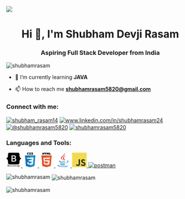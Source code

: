 <img src="https://user-images.githubusercontent.com/10498744/210012254-234538ff-d198-48aa-8964-37e6fd45d227.gif">
<h1 align="center">Hi 👋, I'm Shubham Devji Rasam</h1>
<h3 align="center">Aspiring Full Stack Developer from India</h3>

<p align="left"> <img src="https://komarev.com/ghpvc/?username=shubhamrasam&label=Profile%20views&color=0e75b6&style=flat" alt="shubhamrasam" /> </p>

- 🌱 I’m currently learning **JAVA**

- 📫 How to reach me **shubhamrasam5820@gmail.com**

<h3 align="left">Connect with me:</h3>
<p align="left">
<a href="https://twitter.com/shubham_rasam14" target="blank"><img align="center" src="https://raw.githubusercontent.com/rahuldkjain/github-profile-readme-generator/master/src/images/icons/Social/twitter.svg" alt="shubham_rasam14" height="30" width="40" /></a>
<a href="https://linkedin.com/in/www.linkedin.com/in/shubhamrasam24" target="blank"><img align="center" src="https://raw.githubusercontent.com/rahuldkjain/github-profile-readme-generator/master/src/images/icons/Social/linked-in-alt.svg" alt="www.linkedin.com/in/shubhamrasam24" height="30" width="40" /></a>
<a href="https://medium.com/@shubhamrasam5820" target="blank"><img align="center" src="https://raw.githubusercontent.com/rahuldkjain/github-profile-readme-generator/master/src/images/icons/Social/medium.svg" alt="@shubhamrasam5820" height="30" width="40" /></a>
<a href="https://www.leetcode.com/shubhamrasam5820" target="blank"><img align="center" src="https://raw.githubusercontent.com/rahuldkjain/github-profile-readme-generator/master/src/images/icons/Social/leet-code.svg" alt="shubhamrasam5820" height="30" width="40" /></a>
</p>

<h3 align="left">Languages and Tools:</h3>
<p align="left"> <a href="https://getbootstrap.com" target="_blank" rel="noreferrer"> <img src="https://raw.githubusercontent.com/devicons/devicon/master/icons/bootstrap/bootstrap-plain-wordmark.svg" alt="bootstrap" width="40" height="40"/> </a> <a href="https://www.w3schools.com/css/" target="_blank" rel="noreferrer"> <img src="https://raw.githubusercontent.com/devicons/devicon/master/icons/css3/css3-original-wordmark.svg" alt="css3" width="40" height="40"/> </a> <a href="https://www.w3.org/html/" target="_blank" rel="noreferrer"> <img src="https://raw.githubusercontent.com/devicons/devicon/master/icons/html5/html5-original-wordmark.svg" alt="html5" width="40" height="40"/> </a> <a href="https://www.java.com" target="_blank" rel="noreferrer"> <img src="https://raw.githubusercontent.com/devicons/devicon/master/icons/java/java-original.svg" alt="java" width="40" height="40"/> </a> <a href="https://developer.mozilla.org/en-US/docs/Web/JavaScript" target="_blank" rel="noreferrer"> <img src="https://raw.githubusercontent.com/devicons/devicon/master/icons/javascript/javascript-original.svg" alt="javascript" width="40" height="40"/> </a> <a href="https://postman.com" target="_blank" rel="noreferrer"> <img src="https://www.vectorlogo.zone/logos/getpostman/getpostman-icon.svg" alt="postman" width="40" height="40"/> </a> </p>

<p><img align="left" src="https://github-readme-stats.vercel.app/api/top-langs?username=shubhamrasam&show_icons=true&locale=en&layout=compact" alt="shubhamrasam" /></p>

<p>&nbsp;<img align="center" src="https://github-readme-stats.vercel.app/api?username=shubhamrasam&show_icons=true&locale=en" alt="shubhamrasam" /></p>

<p><img align="center" src="https://github-readme-streak-stats.herokuapp.com/?user=shubhamrasam&" alt="shubhamrasam" /></p>
